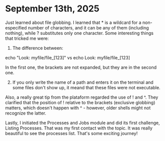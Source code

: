 # September 13th, 2025 

Just learned about file globbing. I learned that * is a wildcard for a non-especified number of characters, and it can be any of them (including nothing), while ? substitutes only one character. Some interesting things that tricked me were:

1) The difference between:

echo "Look: myfile/file_[123]"
vs 
echo Look: myfile/file_[123]

In the first one, the brackets are not expanded, but they are in the second one.

2) If you only write the name of a path and enters it on the terminal and some files don't show up, it meand that these files were not executable. 

Also, a really great tip from the plataform regarded the use of ! and ^. They clarified that the position of ! relative to the brackets (exclusive globbing) matters, which doesn't happen with ^ - however, older shells might not recognize the latter.

Lastly, I initiated the Processes and Jobs module and did its first challenge, Listing Processes. That was my first contact with the topic. It was really beautiful to see the processes list. That's some exciting journey! 
